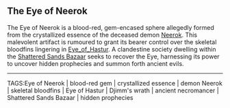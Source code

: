 ## The Eye of Neerok

The Eye of Neerok is a blood-red, gem-encased sphere allegedly formed from the crystallized essence of the deceased demon [Neerok](../People/Neerok.md). This malevolent artifact is rumoured to grant its bearer control over the skeletal bloodfins lingering in [Eye_of_Hastur](../Places/Eye_of_Hastur.md). A clandestine society dwelling within the [Shattered Sands Bazaar](../Places/Shattered_Sands_Bazaar.md) seeks to recover the Eye, harnessing its power to uncover hidden prophecies and summon forth ancient evils.


---

TAGS:Eye of Neerok | blood-red gem | crystallized essence | demon Neerok | skeletal bloodfins | Eye of Hastur | Djimm's wrath | ancient necromancer | Shattered Sands Bazaar | hidden prophecies
